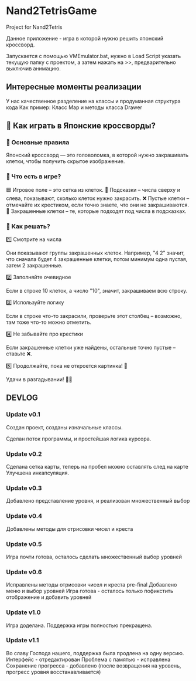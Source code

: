 # Nand2TetrisGame
Project for Nand2Tetris

Данное приложение - игра в которой нужно решить японский кроссворд.

Запускается с помощью VMEmulator.bat, нужно в Load Script указать текущую папку с проектом, а затем нажать на >>, предварительно выключив анимацию.

## Интересные моменты реализации
У нас качественное разделение на классы и продуманная структура кода
Как пример: Класс Map и методы класса Drawer


## 🎌 Как играть в Японские кроссворды?
### 🔹 Основные правила
Японский кроссворд — это головоломка, в которой нужно закрашивать клетки, чтобы получить скрытое изображение.

### 🔹 Что есть в игре?
🟦 Игровое поле – это сетка из клеток.
🔢 Подсказки – числа сверху и слева, показывают, сколько клеток нужно закрасить.
❌ Пустые клетки – отмечайте их крестиком, если точно знаете, что они не закрашиваются.
🎨 Закрашенные клетки – те, которые подходят под числа в подсказках.

### 🔹 Как решать?
1️⃣ Смотрите на числа

Они показывают группы закрашенных клеток. Например, "4 2" значит, что сначала будет 4 закрашенные клетки, потом минимум одна пустая, затем 2 закрашенные.

2️⃣ Заполняйте очевидное

Если в строке 10 клеток, а число "10", значит, закрашиваем всю строку.

3️⃣ Используйте логику

Если в строке что-то закрасили, проверьте этот столбец – возможно, там тоже что-то можно отметить.

4️⃣ Не забывайте про крестики

Если закрашенные клетки уже найдены, остальные точно пустые – ставьте ❌.

5️⃣ Продолжайте, пока не откроется картинка! 🎉

Удачи в разгадывании! 🧩😃


## DEVLOG
### Update v0.1
Создан проект, созданы изначальные классы.

Сделан поток программы, и простейшая логика курсора.

### Update v0.2
Сделана сетка карты, теперь на пробел можно оставлять след на карте
Улучшена инкапсуляция.

### Update v0.3 
Добавлено представление уровня, и реализован множественный выбор

### Update v0.4 
Добавлены методы для отрисовки чисел и креста

### Update v0.5
Игра почти готова, осталось сделать множественный выбор уровней

### Update v0.6
Исправлены методы отрисовки чисел и креста
pre-final
Добавлено меню и выбор уровней
Игра готова - осталось только пофикстить отображение и добавить уровней

### Update v1.0
Игра доделана.
Поддержка игры полностью прекращена.

### Update v1.1
Во славу Господа нашего, поддержка была продлена на одну версию.
Интерфейс - отредактирован
Проблема с памятью - исправлена
Сохранение прогресса - добавлено (после возвращения на уровень, прогресс уровня восстанавливается)
